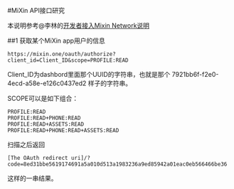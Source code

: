 #MiXin API接口研究

本说明参考@李林的[开发者接入Mixin Network说明](https://gist.github.com/myrual/64769acd3d09e9fd3ac37636d899f844#%E5%BC%80%E5%8F%91%E8%80%85%E6%8E%A5%E5%85%A5mixin-network%E8%AF%B4%E6%98%8E)

##1 获取某个MiXin app用户的信息

`https://mixin.one/oauth/authorize?client_id=Client_ID&scope=PROFILE:READ`

Client_ID为dashbord里面那个UUID的字符串，也就是那个 7921bb6f-f2e0-4ecd-a58e-e126c0437ed2 样子的字符串。

SCOPE可以是如下组合：

```
PROFILE:READ
PROFILE:READ+PHONE:READ
PROFILE:READ+ASSETS:READ
PROFILE:READ+PHONE:READ+ASSETS:READ
```

扫描之后返回

`[The OAuth redirect uri]/?code=8ed31bbe5619174691a5a010d513a1983236a9ed85942a01eac0eb566466be36`

这样的一串结果。


